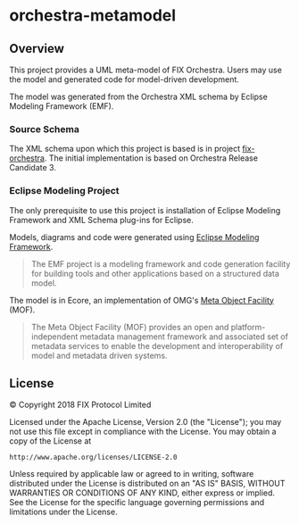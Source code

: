 # orchestra-metamodel

## Overview
This project provides a UML meta-model of FIX Orchestra. Users may use the model and generated code for model-driven development.

The model was generated from the Orchestra XML schema by Eclipse Modeling Framework (EMF). 

### Source Schema
The XML schema upon which this project is based is in project [fix-orchestra](https://github.com/FIXTradingCommunity/fix-orchestra). The initial implementation is based on Orchestra Release Candidate 3.

### Eclipse Modeling Project
The only prerequisite to use this project is installation of Eclipse Modeling Framework and XML Schema plug-ins for Eclipse.

Models, diagrams and code were generated using [Eclipse Modeling Framework](https://www.eclipse.org/modeling/emf/).

> The EMF project is a modeling framework and code generation facility for building tools and other applications based on a structured data model. 

The model is in Ecore, an implementation of OMG's [Meta Object Facility](https://www.omg.org/spec/MOF/) (MOF). 

> The Meta Object Facility (MOF) provides an open and platform-independent metadata management framework and associated
set of metadata services to enable the development and interoperability of model and metadata driven systems.

## License
© Copyright 2018 FIX Protocol Limited

Licensed under the Apache License, Version 2.0 (the "License");
you may not use this file except in compliance with the License.
You may obtain a copy of the License at

    http://www.apache.org/licenses/LICENSE-2.0

Unless required by applicable law or agreed to in writing, software
distributed under the License is distributed on an "AS IS" BASIS,
WITHOUT WARRANTIES OR CONDITIONS OF ANY KIND, either express or implied.
See the License for the specific language governing permissions and
limitations under the License.
